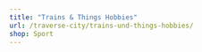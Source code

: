 ```yaml
---
title: "Trains & Things Hobbies"
url: /traverse-city/trains-und-things-hobbies/
shop: Sport
---
```

